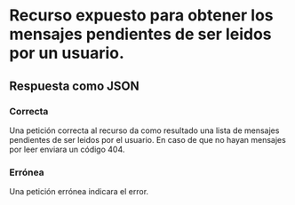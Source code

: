 # Recurso expuesto para obtener los mensajes pendientes de ser leidos por un usuario.
## Respuesta como JSON
### Correcta
Una petición correcta al recurso da como resultado una lista de mensajes pendientes de ser leidos por el usuario.
En caso de que no hayan mensajes por leer enviara un código 404.
### Errónea
Una petición errónea indicara el error.